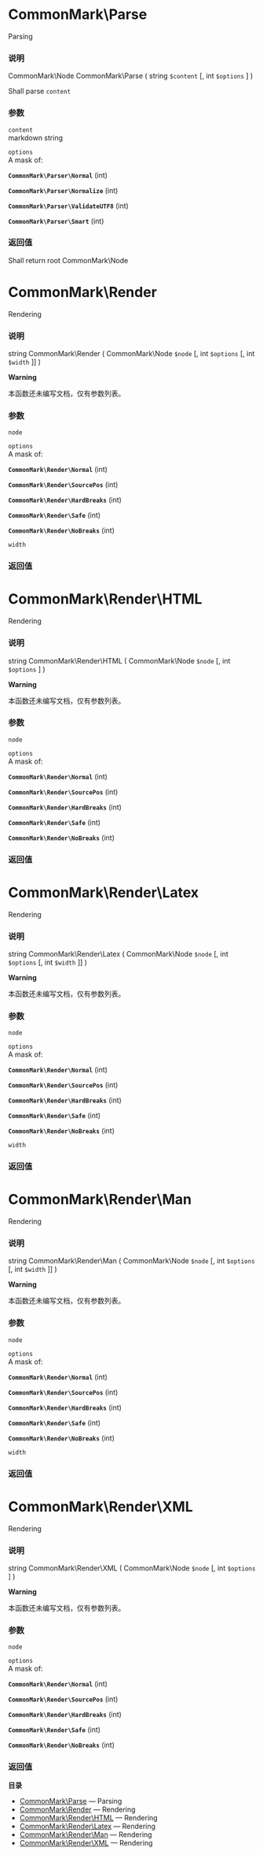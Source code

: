 CommonMark\\Parse
=================

Parsing

### 说明

<span class="type">CommonMark\\Node</span> <span
class="methodname">CommonMark\\Parse</span> ( <span
class="methodparam"><span class="type">string</span> `$content`</span>
\[, <span class="methodparam"><span class="type">int</span>
`$options`</span> \] )

Shall parse `content`

### 参数

`content`  
markdown string

`options`  
A mask of:

**`CommonMark\Parser\Normal`** (<span class="type">int</span>)  
<span class="simpara"> </span>

**`CommonMark\Parser\Normalize`** (<span class="type">int</span>)  
<span class="simpara"> </span>

**`CommonMark\Parser\ValidateUTF8`** (<span class="type">int</span>)  
<span class="simpara"> </span>

**`CommonMark\Parser\Smart`** (<span class="type">int</span>)  
<span class="simpara"> </span>

### 返回值

Shall return root CommonMark\\Node

CommonMark\\Render
==================

Rendering

### 说明

<span class="type">string</span> <span
class="methodname">CommonMark\\Render</span> ( <span
class="methodparam"><span class="type">CommonMark\\Node</span>
`$node`</span> \[, <span class="methodparam"><span
class="type">int</span> `$options`</span> \[, <span
class="methodparam"><span class="type">int</span> `$width`</span> \]\] )

**Warning**

本函数还未编写文档，仅有参数列表。

### 参数

`node`  

`options`  
A mask of:

**`CommonMark\Render\Normal`** (<span class="type">int</span>)  
<span class="simpara"> </span>

**`CommonMark\Render\SourcePos`** (<span class="type">int</span>)  
<span class="simpara"> </span>

**`CommonMark\Render\HardBreaks`** (<span class="type">int</span>)  
<span class="simpara"> </span>

**`CommonMark\Render\Safe`** (<span class="type">int</span>)  
<span class="simpara"> </span>

**`CommonMark\Render\NoBreaks`** (<span class="type">int</span>)  
<span class="simpara"> </span>

`width`  

### 返回值

CommonMark\\Render\\HTML
========================

Rendering

### 说明

<span class="type">string</span> <span
class="methodname">CommonMark\\Render\\HTML</span> ( <span
class="methodparam"><span class="type">CommonMark\\Node</span>
`$node`</span> \[, <span class="methodparam"><span
class="type">int</span> `$options`</span> \] )

**Warning**

本函数还未编写文档，仅有参数列表。

### 参数

`node`  

`options`  
A mask of:

**`CommonMark\Render\Normal`** (<span class="type">int</span>)  
<span class="simpara"> </span>

**`CommonMark\Render\SourcePos`** (<span class="type">int</span>)  
<span class="simpara"> </span>

**`CommonMark\Render\HardBreaks`** (<span class="type">int</span>)  
<span class="simpara"> </span>

**`CommonMark\Render\Safe`** (<span class="type">int</span>)  
<span class="simpara"> </span>

**`CommonMark\Render\NoBreaks`** (<span class="type">int</span>)  
<span class="simpara"> </span>

### 返回值

CommonMark\\Render\\Latex
=========================

Rendering

### 说明

<span class="type">string</span> <span
class="methodname">CommonMark\\Render\\Latex</span> ( <span
class="methodparam"><span class="type">CommonMark\\Node</span>
`$node`</span> \[, <span class="methodparam"><span
class="type">int</span> `$options`</span> \[, <span
class="methodparam"><span class="type">int</span> `$width`</span> \]\] )

**Warning**

本函数还未编写文档，仅有参数列表。

### 参数

`node`  

`options`  
A mask of:

**`CommonMark\Render\Normal`** (<span class="type">int</span>)  
<span class="simpara"> </span>

**`CommonMark\Render\SourcePos`** (<span class="type">int</span>)  
<span class="simpara"> </span>

**`CommonMark\Render\HardBreaks`** (<span class="type">int</span>)  
<span class="simpara"> </span>

**`CommonMark\Render\Safe`** (<span class="type">int</span>)  
<span class="simpara"> </span>

**`CommonMark\Render\NoBreaks`** (<span class="type">int</span>)  
<span class="simpara"> </span>

`width`  

### 返回值

CommonMark\\Render\\Man
=======================

Rendering

### 说明

<span class="type">string</span> <span
class="methodname">CommonMark\\Render\\Man</span> ( <span
class="methodparam"><span class="type">CommonMark\\Node</span>
`$node`</span> \[, <span class="methodparam"><span
class="type">int</span> `$options`</span> \[, <span
class="methodparam"><span class="type">int</span> `$width`</span> \]\] )

**Warning**

本函数还未编写文档，仅有参数列表。

### 参数

`node`  

`options`  
A mask of:

**`CommonMark\Render\Normal`** (<span class="type">int</span>)  
<span class="simpara"> </span>

**`CommonMark\Render\SourcePos`** (<span class="type">int</span>)  
<span class="simpara"> </span>

**`CommonMark\Render\HardBreaks`** (<span class="type">int</span>)  
<span class="simpara"> </span>

**`CommonMark\Render\Safe`** (<span class="type">int</span>)  
<span class="simpara"> </span>

**`CommonMark\Render\NoBreaks`** (<span class="type">int</span>)  
<span class="simpara"> </span>

`width`  

### 返回值

CommonMark\\Render\\XML
=======================

Rendering

### 说明

<span class="type">string</span> <span
class="methodname">CommonMark\\Render\\XML</span> ( <span
class="methodparam"><span class="type">CommonMark\\Node</span>
`$node`</span> \[, <span class="methodparam"><span
class="type">int</span> `$options`</span> \] )

**Warning**

本函数还未编写文档，仅有参数列表。

### 参数

`node`  

`options`  
A mask of:

**`CommonMark\Render\Normal`** (<span class="type">int</span>)  
<span class="simpara"> </span>

**`CommonMark\Render\SourcePos`** (<span class="type">int</span>)  
<span class="simpara"> </span>

**`CommonMark\Render\HardBreaks`** (<span class="type">int</span>)  
<span class="simpara"> </span>

**`CommonMark\Render\Safe`** (<span class="type">int</span>)  
<span class="simpara"> </span>

**`CommonMark\Render\NoBreaks`** (<span class="type">int</span>)  
<span class="simpara"> </span>

### 返回值

**目录**

-   [CommonMark\\Parse](/ref/cmark.html#CommonMark\Parse) — Parsing
-   [CommonMark\\Render](/ref/cmark.html#CommonMark\Render) — Rendering
-   [CommonMark\\Render\\HTML](/ref/cmark.html#CommonMark\Render\HTML) —
    Rendering
-   [CommonMark\\Render\\Latex](/ref/cmark.html#CommonMark\Render\Latex)
    — Rendering
-   [CommonMark\\Render\\Man](/ref/cmark.html#CommonMark\Render\Man) —
    Rendering
-   [CommonMark\\Render\\XML](/ref/cmark.html#CommonMark\Render\XML) —
    Rendering
